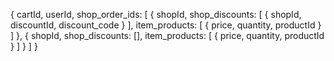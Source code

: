 {
        cartId,
        userId,
        shop_order_ids: [
            {
                shopId,
                shop_discounts: [
                    {
                        shopId,
                        discountId,
                        discount_code
                    }
                ],
                item_products: [
                    {
                        price,
                        quantity,
                        productId
                    }
                ]
            },
            {
                shopId,
                shop_discounts: [],
                item_products: [
                    {
                        price,
                        quantity,
                        productId
                    }
                ]
            }
        ]
    }